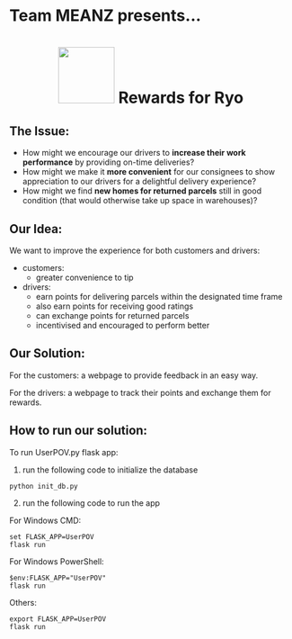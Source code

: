 # Team MEANZ presents...

<h1 align = "center"> <img src="https://user-images.githubusercontent.com/64476154/221387483-ee48e2dd-6abe-48ef-8d84-31f1844fcb19.png" weight=100px height = 100px>  Rewards for Ryo </h1>

## The Issue:
- How might we encourage our drivers to **increase their work performance** by providing on-time deliveries? 
- How might we make it **more convenient** for our consignees to show appreciation to our drivers for a delightful delivery experience?
- How might we find **new homes for returned parcels** still in good condition (that would otherwise take up space in warehouses)?

## Our Idea:
We want to improve the experience for both customers and drivers:
- customers:
  - greater convenience to tip
- drivers:
  - earn points for delivering parcels within the designated time frame
  - also earn points for receiving good ratings
  - can exchange points for returned parcels 
  - incentivised and encouraged to perform better
  
## Our Solution:
For the customers: a webpage to provide feedback in an easy way.

For the drivers: a webpage to track their points and exchange them for rewards.

## How to run our solution:

To run UserPOV.py flask app: 

1. run the following code to initialize the database

`python init_db.py`

2. run the following code to run the app 

For Windows CMD:

```
set FLASK_APP=UserPOV
flask run
```

For Windows PowerShell:

```
$env:FLASK_APP="UserPOV"
flask run
```

Others:

```
export FLASK_APP=UserPOV
flask run
```
